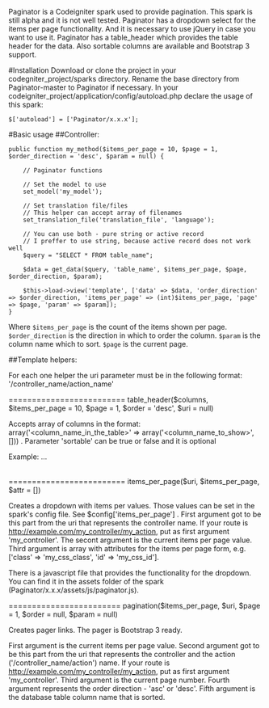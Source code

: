 Paginator is a Codeigniter spark used to provide pagination.
This spark is still alpha and it is not well tested.
Paginator has a dropdown select for the items per page functionality. And it is necessary to use jQuery in case you want to use it.
Paginator has a table_header which provides the table header for the data. Also sortable columns are available and Bootstrap 3 support.  

#Installation
Download or clone the project in your codegniter_project/sparks directory.
Rename the base directory from Paginator-master to Paginator if necessary.
In your codeigniter_project/application/config/autoload.php declare the usage of this spark:
    
    $['autoload'] = ['Paginator/x.x.x'];

#Basic usage
##Controller:
    
    public function my_method($items_per_page = 10, $page = 1, $order_direction = 'desc', $param = null) {
        
        // Paginator functions

        // Set the model to use
        set_model('my_model');
        
        // Set translation file/files
        // This helper can accept array of filenames
        set_translation_file('translation_file', 'language');

        // You can use both - pure string or active record 
        // I preffer to use string, because active record does not work well
        $query = "SELECT * FROM table_name";
        
        $data = get_data($query, 'table_name', $items_per_page, $page, $order_direction, $param);

        $this->load->view('template', ['data' => $data, 'order_direction' => $order_direction, 'items_per_page' => (int)$items_per_page, 'page' => $page, 'param' => $param]);
    }
    
Where ```$items_per_page``` is the count of the items shown per page. 
```$order_direction``` is the direction in which to order the column. 
```$param``` is the column name which to sort.
```$page``` is the current page.

##Template helpers: 

For each one helper the uri parameter must be in the following format:
'/controller_name/action_name' 

=========================
	table_header($columns, $items_per_page = 10, $page = 1, $order = 'desc', $uri = null)

Accepts array of columns in the format:
array('<column_name_in_the_table>' => array('<column_name_to_show>', [<sortable>])) .
Parameter 'sortable' can be true or false and it is optional

Example:
	<table>
	    <thead>
	        <?php
	        table_header($columns, $items_per_page = 10, $page = 1, $order = 'desc', $uri = null);
	        ?>
	    </thead>
	    <tbody>
	        ...
	    </tbody>
	</table>

=========================
	items_per_page($uri, $items_per_page, $attr = [])

Creates a dropdown with items per values. Those values can be set in the spark's
config file. See $config['items_per_page'] .
First argument got to be this part from the uri that represents the controller 
name. If your route is http://example.com/my_controller/my_action, put as first
argument 'my_controller'.
The secont argument is the current items per page value.
Third argument is array with attributes for the items per page form, 
e.g. ['class' => 'my_css_class', 'id' => 'my_css_id'].

There is a javascript file that provides the functionality for the dropdown.
You can find it in the assets folder of the spark (Paginator/x.x.x/assets/js/paginator.js). 

========================
	pagination($items_per_page, $uri, $page = 1, $order = null, $param = null)

Creates pager links. The pager is Bootstrap 3 ready.

First argument is the current items per page value.
Second argument got to be this part from the uri that represents the controller 
and the action ('/controller_name/action') name. 
If your route is http://example.com/my_controller/my_action, put as first
argument 'my_controller'.
Third argument is the current page number.
Fourth argument represents the order direction - 'asc' or 'desc'.
Fifth argument is the database table column name that is sorted. 
